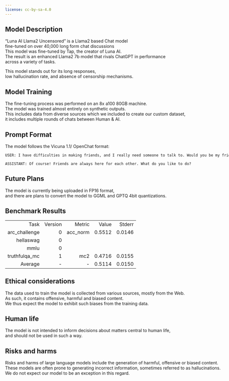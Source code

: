 ```yaml
---
license: cc-by-sa-4.0
---
```


<div style="width: 800px; margin: auto;">

<h2>Model Description</h2>
<p>“Luna AI Llama2 Uncensored” is a Llama2 based Chat model <br />fine-tuned on over 40,000 long form chat discussions <br />
  This model was fine-tuned by Tap, the creator of Luna AI. <br /> 
  The result is an enhanced Llama2 7b model that rivals ChatGPT in performance <br />across a variety of tasks.</p>
<p>This model stands out for its long responses, <br /> low hallucination rate, and absence of censorship mechanisms. <br /></p>

<h2>Model Training</h2>
<p>The fine-tuning process was performed on an 8x a100 80GB machine.
  <br />The model was trained almost entirely on synthetic outputs.
  <br />This includes data from diverse sources which we included to create our custom dataset,<br /> it includes multiple rounds of chats between Human & AI.
</p>

<h2>Prompt Format</h2>
<p>The model follows the Vicuna 1.1/ OpenChat format:</p>

```
USER: I have difficulties in making friends, and I really need someone to talk to. Would you be my friend?

ASSISTANT: Of course! Friends are always here for each other. What do you like to do?

```


<h2>Future Plans</h2>
<p>The model is currently being uploaded in FP16 format, <br />and there are plans to convert the model to GGML and GPTQ 4bit quantizations.</p>

<h2>Benchmark Results</h2>

||||||
|---:|---:|---:|---:|---:|
|Task|Version| Metric |Value |Stderr|
|arc_challenge|0|acc_norm|0.5512|0.0146|
|hellaswag|0||||
|mmlu|0||||
|truthfulqa_mc|1|mc2|0.4716|0.0155|
|Average|-|-|0.5114|0.0150|

<h2>Ethical considerations</h2>
<p>The data used to train the model is collected from various sources, mostly from the Web. <br /> 
  As such, it contains offensive, harmful and biased content. <br />We thus expect the model to exhibit such biases from the training data.</p>

<h2>Human life</h2>
<p>The model is not intended to inform decisions about matters central to human life, <br />and should not be used in such a way.</p>

<h2>Risks and harms</h2>
<p>Risks and harms of large language models include the generation of harmful, offensive or biased content. <br /> 
  These models are often prone to generating incorrect information, sometimes referred to as hallucinations. 
  <br /> We do not expect our model to be an exception in this regard.</p>

</div>


